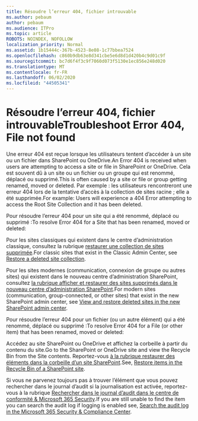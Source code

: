 ```yaml
---
title: Résoudre l’erreur 404, fichier introuvable
ms.author: pebaum
author: pebaum
ms.audience: ITPro
ms.topic: article
ROBOTS: NOINDEX, NOFOLLOW
localization_priority: Normal
ms.assetid: 1b15444c-367b-4523-8e08-1c77bbea7524
ms.openlocfilehash: c860b9db63e8d341cbe5e6d8d1d420b4c9d01c9f
ms.sourcegitcommit: bc7d6f4f3c9f7060d073f5130e1ec856e248d020
ms.translationtype: MT
ms.contentlocale: fr-FR
ms.lasthandoff: 06/02/2020
ms.locfileid: "44505341"
---
```

# <a name="troubleshoot-error-404-file-not-found"></a><span data-ttu-id="5b9e9-102">Résoudre l’erreur 404, fichier introuvable</span><span class="sxs-lookup"><span data-stu-id="5b9e9-102">Troubleshoot Error 404, File not found</span></span>

<span data-ttu-id="5b9e9-103">Une erreur 404 est reçue lorsque les utilisateurs tentent d’accéder à un site ou un fichier dans SharePoint ou OneDrive.</span><span class="sxs-lookup"><span data-stu-id="5b9e9-103">An Error 404 is received when users are attempting to access a site or file in SharePoint or OneDrive.</span></span> <span data-ttu-id="5b9e9-104">Cela est souvent dû à un site ou un fichier ou un groupe qui est renommé, déplacé ou supprimé.</span><span class="sxs-lookup"><span data-stu-id="5b9e9-104">This is often caused by a site or file or group getting renamed, moved or deleted.</span></span> <span data-ttu-id="5b9e9-105">Par exemple : les utilisateurs rencontreront une erreur 404 lors de la tentative d’accès à la collection de sites racine ; elle a été supprimée.</span><span class="sxs-lookup"><span data-stu-id="5b9e9-105">For example: Users will experience a 404 Error attempting to access the Root Site Collection and it has been deleted.</span></span>

<span data-ttu-id="5b9e9-106">Pour résoudre l’erreur 404 pour un site qui a été renommé, déplacé ou supprimé :</span><span class="sxs-lookup"><span data-stu-id="5b9e9-106">To resolve Error 404 for a Site that has been renamed, moved or deleted:</span></span>

<span data-ttu-id="5b9e9-107">Pour les sites classiques qui existent dans le centre d’administration classique, consultez la rubrique [restaurer une collection de sites supprimée](https://docs.microsoft.com/sharepoint/restore-deleted-site-collection).</span><span class="sxs-lookup"><span data-stu-id="5b9e9-107">For classic sites that exist in the Classic Admin Center, see [Restore a deleted site collection](https://docs.microsoft.com/sharepoint/restore-deleted-site-collection).</span></span>

<span data-ttu-id="5b9e9-108">Pour les sites modernes (communication, connexion de groupe ou autres sites) qui existent dans le nouveau centre d’administration SharePoint, consultez [la rubrique afficher et restaurer des sites supprimés dans le nouveau centre d’administration SharePoint](https://docs.microsoft.com/sharepoint/restore-deleted-site-collection).</span><span class="sxs-lookup"><span data-stu-id="5b9e9-108">For modern sites (communication, group-connected, or other sites) that exist in the new SharePoint admin center, see [View and restore deleted sites in the new SharePoint admin center](https://docs.microsoft.com/sharepoint/restore-deleted-site-collection).</span></span>

<span data-ttu-id="5b9e9-109">Pour résoudre l’erreur 404 pour un fichier (ou un autre élément) qui a été renommé, déplacé ou supprimé :</span><span class="sxs-lookup"><span data-stu-id="5b9e9-109">To resolve Error 404 for a File (or other item) that has been renamed, moved or deleted:</span></span>

<span data-ttu-id="5b9e9-110">Accédez au site SharePoint ou OneDrive et affichez la corbeille à partir du contenu du site.</span><span class="sxs-lookup"><span data-stu-id="5b9e9-110">Go to the SharePoint or OneDrive site and view the Recycle Bin from the Site contents.</span></span> <span data-ttu-id="5b9e9-111">Reportez-vous [à la rubrique restaurer des éléments dans la corbeille d’un site SharePoint](https://support.office.com/article/Restore-items-in-the-Recycle-Bin-of-a-SharePoint-site-6df466b6-55f2-4898-8d6e-c0dff851a0be#ID0EAADAAA=Online).</span><span class="sxs-lookup"><span data-stu-id="5b9e9-111">See, [Restore items in the Recycle Bin of a SharePoint site](https://support.office.com/article/Restore-items-in-the-Recycle-Bin-of-a-SharePoint-site-6df466b6-55f2-4898-8d6e-c0dff851a0be#ID0EAADAAA=Online).</span></span>

<span data-ttu-id="5b9e9-112">Si vous ne parvenez toujours pas à trouver l’élément que vous pouvez rechercher dans le journal d’audit si la journalisation est activée, reportez-vous à la rubrique [Rechercher dans le journal d’audit dans le centre de conformité & Microsoft 365 Security](https://docs.microsoft.com/microsoft-365/compliance/search-the-audit-log-in-security-and-compliance).</span><span class="sxs-lookup"><span data-stu-id="5b9e9-112">If you are still unable to find the item you can search the audit log if logging is enabled see, [Search the audit log in the Microsoft 365 Security & Compliance Center](https://docs.microsoft.com/microsoft-365/compliance/search-the-audit-log-in-security-and-compliance).</span></span>
